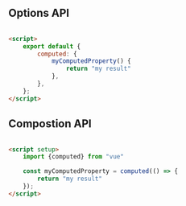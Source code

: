 ## Options API

```html

<script>
    export default {
        computed: {
            myComputedProperty() {
                return "my result"
            },
        },
    };
</script>
```

## Compostion API

```html

<script setup>
    import {computed} from "vue"

    const myComputedProperty = computed(() => {
        return "my result"
    });
</script>
```
